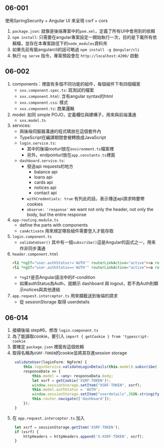 ## 06-001
使用SpringSecurity + Angular UI 來呈現 csrf + cors
1. `package.json`: 就像是後端專案中的`pom.xml`，定義了所有UI中會用到的依賴
2. `npm install`: 只需要在angular專案設定一開始執行一次，目的是下載所有依賴檔，並存在本專案路徑下的`node_modules`資料夾
3. 如果先前有裝angularcli的話可略過 `npm install -g @angular/cli`
4. 執行 `ng serve` 指令，專案預設會在 `http://localhost:4200/` 啟動

## 06-002
1. components：裡面有多個不同功能的組件，每個組件下有四個檔案
    - `xxx.component.spec.ts`: 寫測試的檔案
    - `xxx.component.html`: 含有angular syntax的html
    - `xxx.component.css`: 樣式
    - `xxx.component.ts`: 商業邏輯
2. model: 如同 simple POJO，定義欄位與建構子，用來與前端溝通
    - `xxx.model.ts`
3. services: 
    - 與後端伺服器溝通的程式碼放在這個套件內
    - TypeScript在編譯期間會被轉換成JavaScript
    - `login.service.ts`: 
        - 其中的後端rooturl放在`environment.ts`檔案裡
        - 另外，endpointurl放在`app.constants.ts`裡面
    - `dashboard.service.ts`:
        - 發送api requests的地方
            - balance api
            - loans api
            - cards api
            - notices api
            - contact api
        - `withCredentials: true` 有列此的話，表示傳送api請求時要帶cookies
        - `observe: 'response'` we want not only the header, not only the body, but the entire response
4. `app-routing.module.ts`
    - define the parts with components
    - `canActivate` 用來規定哪些組件需要登入才能存取
5. `login.component.ts`
    - `validateUser()` 其中有一個`subscribe()`這是Angular的函式之一，用來作非同步溝通
6. `header.component.html`
    ```html
    <li *ngIf="user.authStatus!='AUTH'" routerLinkActive="active"><a routerLink="/notices">Notices</a></li>
    <li *ngIf="user.authStatus=='AUTH'" routerLinkActive="active"><a routerLink="/dashboard">Dashboard</a></li>
    ```
    - `*ngIf`是否Angular語法中的if-condition
    - 如果authStatus為Auth，就顯示 dashboard 與 logout，若不為Auth則顯示notices與其他連結
7. `app.request.interceptor.ts` 用來攔截送到後端的請求
    - 從 sessionStorage 取得 userdetails

## 06-014
1. 接續後端 step#6，修改 `login.component.ts`
2. 為了能讀取cookie，要引入 `import { getCookie } from 'typescript-cookie`
3. 要確定 `package.json` 裡面有這個依賴
4. 取得名稱為`XSRF-TOKEN`的cookie並將其存進session storage
   ```javascript
    validateUser(loginForm: NgForm) {
        this.loginService.validateLoginDetails(this.model).subscribe(
        responseData => {
            this.model = <any> responseData.body;
            let xsrf = getCookie('XSRF-TOKEN')!;
            window.sessionStorage.setItem("XSRF-TOKEN", xsrf);
            this.model.authStatus = 'AUTH';
            window.sessionStorage.setItem("userdetails",JSON.stringify(this.model));
            this.router.navigate(['dashboard']);
        });
    }
   ```
5. 在 `app.request.interceptor.ts` 加入
   ```javascript
    let xsrf = sessionStorage.getItem('XSRF-TOKEN');
    if (xsrf) {
        httpHeaders = httpHeaders.append('X-XSRF-TOKEN', xsrf);
    }
   ```
